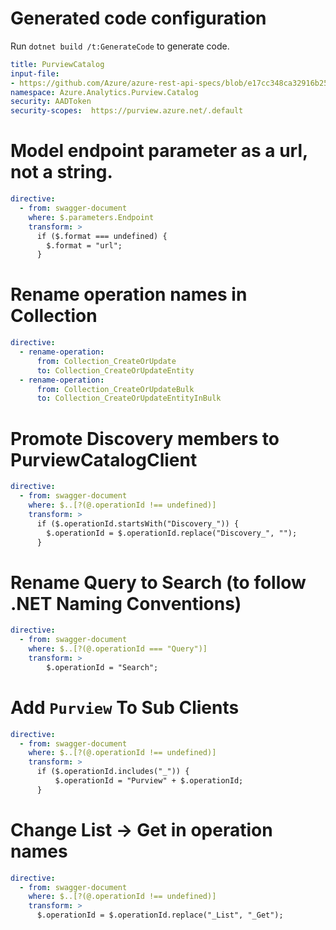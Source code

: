 # Generated code configuration

Run `dotnet build /t:GenerateCode` to generate code.

```yaml
title: PurviewCatalog
input-file:
- https://github.com/Azure/azure-rest-api-specs/blob/e17cc348ca32916b2542b479999c1ce621007a67/specification/purview/data-plane/Azure.Analytics.Purview.Catalog/preview/2021-05-01-preview/purviewcatalog.json
namespace: Azure.Analytics.Purview.Catalog
security: AADToken
security-scopes:  https://purview.azure.net/.default
```

# Model endpoint parameter as a url, not a string.

```yaml
directive:
  - from: swagger-document
    where: $.parameters.Endpoint
    transform: >
      if ($.format === undefined) {
        $.format = "url";
      }
```

# Rename operation names in Collection
```yaml
directive:
  - rename-operation:
      from: Collection_CreateOrUpdate
      to: Collection_CreateOrUpdateEntity
  - rename-operation:
      from: Collection_CreateOrUpdateBulk
      to: Collection_CreateOrUpdateEntityInBulk
```

# Promote Discovery members to PurviewCatalogClient

```yaml
directive:
  - from: swagger-document
    where: $..[?(@.operationId !== undefined)]
    transform: >
      if ($.operationId.startsWith("Discovery_")) {
        $.operationId = $.operationId.replace("Discovery_", "");
      }
```

# Rename Query to Search (to follow .NET Naming Conventions)

```yaml
directive:
  - from: swagger-document
    where: $..[?(@.operationId === "Query")]
    transform: >
        $.operationId = "Search";
```


# Add `Purview` To Sub Clients

```yaml
directive:
  - from: swagger-document
    where: $..[?(@.operationId !== undefined)]
    transform: >
      if ($.operationId.includes("_")) {
          $.operationId = "Purview" + $.operationId;
      }
```

# Change List -> Get in operation names

```yaml
directive:
  - from: swagger-document
    where: $..[?(@.operationId !== undefined)]
    transform: >
      $.operationId = $.operationId.replace("_List", "_Get");
```
